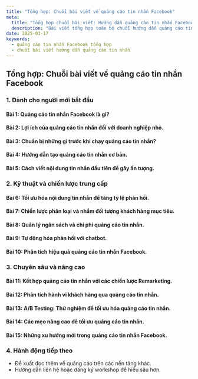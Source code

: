 ```yaml
---
title: "Tổng hợp: Chuỗi bài viết về quảng cáo tin nhắn Facebook"
meta:
  title: "Tổng hợp chuỗi bài viết: Hướng dẫn quảng cáo tin nhắn Facebook từ cơ bản đến nâng cao"
  description: "Bài viết tổng hợp toàn bộ chuỗi hướng dẫn quảng cáo tin nhắn Facebook, từ cách bắt đầu, tối ưu hóa, đến các chiến lược nâng cao."
date: 2025-03-17
keywords:
  - quảng cáo tin nhắn Facebook tổng hợp
  - chuỗi bài viết hướng dẫn quảng cáo tin nhắn
---
```


## Tổng hợp: Chuỗi bài viết về quảng cáo tin nhắn Facebook  

### 1. Dành cho người mới bắt đầu  
#### **Bài 1**: Quảng cáo tin nhắn Facebook là gì?  
#### **Bài 2**: Lợi ích của quảng cáo tin nhắn đối với doanh nghiệp nhỏ.  
#### **Bài 3**: Chuẩn bị những gì trước khi chạy quảng cáo tin nhắn?  
#### **Bài 4**: Hướng dẫn tạo quảng cáo tin nhắn cơ bản.  
#### **Bài 5**: Cách viết nội dung tin nhắn đầu tiên để gây ấn tượng.  

### 2. Kỹ thuật và chiến lược trung cấp  
#### **Bài 6**: Tối ưu hóa nội dung tin nhắn để tăng tỷ lệ phản hồi.  
#### **Bài 7**: Chiến lược phân loại và nhắm đối tượng khách hàng mục tiêu.  
#### **Bài 8**: Quản lý ngân sách và chi phí quảng cáo tin nhắn.  
#### **Bài 9**: Tự động hóa phản hồi với chatbot.  
#### **Bài 10**: Phân tích hiệu quả quảng cáo tin nhắn Facebook.  

### 3. Chuyên sâu và nâng cao  
#### **Bài 11**: Kết hợp quảng cáo tin nhắn với các chiến lược Remarketing.  
#### **Bài 12**: Phân tích hành vi khách hàng qua quảng cáo tin nhắn.  
#### **Bài 13**: A/B Testing: Thử nghiệm để tối ưu hóa quảng cáo tin nhắn.  
#### **Bài 14**: Các mẹo nâng cao để tối ưu quảng cáo tin nhắn.  
#### **Bài 15**: Những xu hướng mới trong quảng cáo tin nhắn Facebook.  

### 4. Hành động tiếp theo  
- Đề xuất đọc thêm về quảng cáo trên các nền tảng khác.  
- Hướng dẫn liên hệ hoặc đăng ký workshop để hiểu sâu hơn.  
